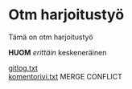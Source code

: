 # Otm harjoitustyö

Tämä on otm harjoitustyö  

**HUOM** *erittäin* keskeneräinen

[gitlog.txt](https://github.com/Ajhaa/otm-harjoitustyo/blob/master/laskarit/viikko1/gitlog.txt)  
[komentorivi.txt](https://github.com/Ajhaa/otm-harjoitustyo/blob/master/laskarit/viikko1/komentorivi.txt)
MERGE CONFLICT
